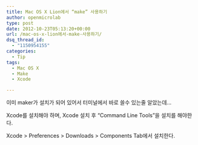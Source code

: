 ```yaml
---
title: Mac OS X Lion에서 “make” 사용하기
author: openmicrolab
type: post
date: 2012-10-23T05:13:20+00:00
url: /mac-os-x-lion에서-make-사용하기/
dsq_thread_id:
  - "1150954155"
categories:
  - Tip
tags:
  - Mac OS X
  - Make
  - Xcode

---
```

이미 maker가 설치가 되어 있어서&nbsp;터미널에서 바로 쓸수 있는줄 알았는데&#8230;

Xcode를 설치해야 하며, Xcode 설치 후 &#8220;Command Line Tools&#8221;을 설치를 해야한다.

Xcode > Preferences > Downloads > Components Tab에서 설치한다. &nbsp;